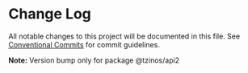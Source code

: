 # Change Log

All notable changes to this project will be documented in this file.
See [Conventional Commits](https://conventionalcommits.org) for commit guidelines.



**Note:** Version bump only for package @tzinos/api2
